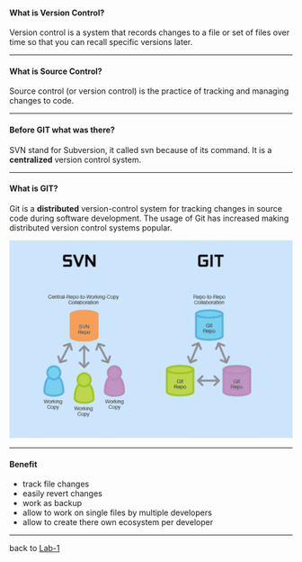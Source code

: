 #### What is Version Control?
Version control is a system that records changes to a file or set of files over time so that you can recall specific versions later.

-------------
#### What is Source Control?
Source control (or version control) is the practice of tracking and managing changes to code. 

-------------
#### Before GIT what was there?
SVN stand for Subversion, it called svn because of its command. It is a **centralized** version control system. 
 
-------------
#### What is GIT?
Git is a **distributed** version-control system for tracking changes in source code during software development. The usage of Git has increased making distributed version control systems popular.

![](/images/svn-vs-git.PNG)

-------------
#### Benefit
- track file changes
- easily revert changes
- work as backup
- allow to work on single files by multiple developers
- allow to create there own ecosystem per developer

-------------
back to [Lab-1](./Readme.md)